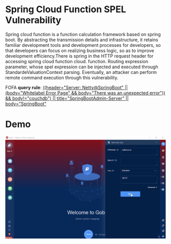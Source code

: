 
# Spring Cloud Function SPEL Vulnerability

Spring cloud function is a function calculation framework based on spring boot. By abstracting the transmission details and infrastructure, it retains familiar development tools and development processes for developers, so that developers can focus on realizing business logic, so as to improve development efficiency.There is spring in the HTTP request header for accessing spring cloud function&nbsp;cloud.&nbsp;function.&nbsp;Routing expression parameter, whose spel expression can be injected and executed through StandardeValuationContext parsing.&nbsp;Eventually, an attacker can perform remote command execution through this vulnerability.

FOFA **query rule**: [((header="Server: Netty@SpringBoot" || (body="Whitelabel Error Page" && body="There was an unexpected error")) && body!="couchdb") || title="SpringBootAdmin-Server" || body="SpringBoot"](https://fofa.info/result?qbase64=KChoZWFkZXI9IlNlcnZlcjogTmV0dHlAU3ByaW5nQm9vdCIgfHwgKGJvZHk9IldoaXRlbGFiZWwgRXJyb3IgUGFnZSIgJiYgYm9keT0iVGhlcmUgd2FzIGFuIHVuZXhwZWN0ZWQgZXJyb3IiKSkgJiYgYm9keSE9ImNvdWNoZGIiKSB8fCB0aXRsZT0iU3ByaW5nQm9vdEFkbWluLVNlcnZlciIgfHwgYm9keT0iU3ByaW5nQm9vdCI%3D)

# Demo

![Spring_Cloud_Function_SPEL_Vulnerability](Spring_Cloud_Function_SPEL_Vulnerability.gif)
